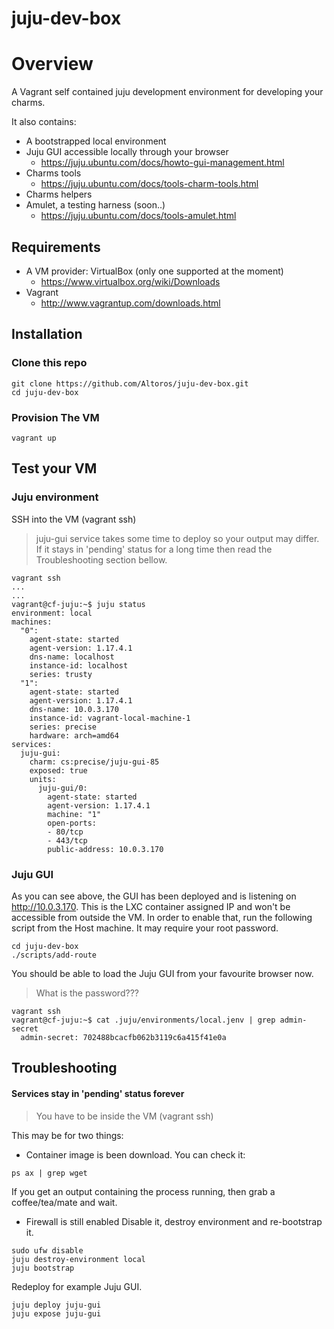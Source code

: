 juju-dev-box
============


# Overview
A Vagrant self contained juju development environment for developing your charms.

It also contains:

* A bootstrapped local environment
* Juju GUI accessible locally through your browser
    - https://juju.ubuntu.com/docs/howto-gui-management.html
* Charms tools
    - https://juju.ubuntu.com/docs/tools-charm-tools.html
* Charms helpers
* Amulet, a testing harness (soon..)
    - https://juju.ubuntu.com/docs/tools-amulet.html


## Requirements

* A VM provider: VirtualBox (only one supported at the moment)
    - https://www.virtualbox.org/wiki/Downloads
* Vagrant
    - http://www.vagrantup.com/downloads.html

## Installation

### Clone this repo

```
git clone https://github.com/Altoros/juju-dev-box.git
cd juju-dev-box
```

### Provision The VM

```
vagrant up
```

## Test your VM

### Juju environment
SSH into the VM (vagrant ssh)
> juju-gui service takes some time to deploy so your output may differ.
> If it stays in 'pending' status for a long time then read the Troubleshooting section bellow.

```
vagrant ssh
...
...
vagrant@cf-juju:~$ juju status
environment: local
machines:
  "0":
    agent-state: started
    agent-version: 1.17.4.1
    dns-name: localhost
    instance-id: localhost
    series: trusty
  "1":
    agent-state: started
    agent-version: 1.17.4.1
    dns-name: 10.0.3.170
    instance-id: vagrant-local-machine-1
    series: precise
    hardware: arch=amd64
services:
  juju-gui:
    charm: cs:precise/juju-gui-85
    exposed: true
    units:
      juju-gui/0:
        agent-state: started
        agent-version: 1.17.4.1
        machine: "1"
        open-ports:
        - 80/tcp
        - 443/tcp
        public-address: 10.0.3.170
```

### Juju GUI
As you can see above, the GUI has been deployed and is listening on http://10.0.3.170.
This is the LXC container assigned IP and won't be accessible from outside the VM.
In order to enable that, run the following script from the Host machine. It may require your root password.

```
cd juju-dev-box
./scripts/add-route
```

You should be able to load the Juju GUI from your favourite browser now.

> What is the password???
```
vagrant ssh
vagrant@cf-juju:~$ cat .juju/environments/local.jenv | grep admin-secret
  admin-secret: 702488bcacfb062b3119c6a415f41e0a
```

## Troubleshooting

#### Services stay in 'pending' status forever
> You have to be inside the VM (vagrant ssh)

This may be for two things:
- Container image is been download. You can check it:

```
ps ax | grep wget
```
If you get an output containing the process running, then grab a coffee/tea/mate and wait.

- Firewall is still enabled
Disable it, destroy environment and re-bootstrap it.

```
sudo ufw disable
juju destroy-environment local
juju bootstrap
```

Redeploy for example Juju GUI.

```
juju deploy juju-gui
juju expose juju-gui
```





